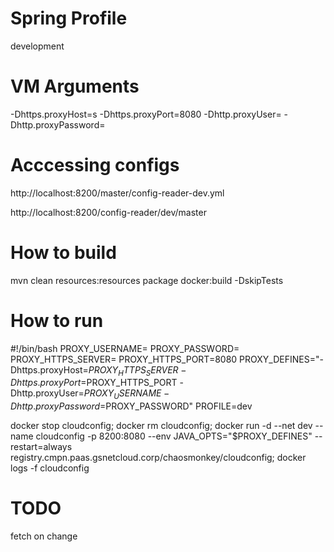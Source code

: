 # Spring Profile

development

# VM Arguments

-Dhttps.proxyHost=<proxyserver>s -Dhttps.proxyPort=8080 -Dhttp.proxyUser=<username> -Dhttp.proxyPassword=<password>

# Acccessing configs

 http://localhost:8200/master/config-reader-dev.yml 
 
 http://localhost:8200/config-reader/dev/master
 
# How to build
 
 mvn clean resources:resources package docker:build -DskipTests
 
# How to run
 
 #!/bin/bash
PROXY_USERNAME=<proxyuser>
PROXY_PASSWORD=<proxypass>
PROXY_HTTPS_SERVER=<proxyhost>
PROXY_HTTPS_PORT=8080
PROXY_DEFINES="-Dhttps.proxyHost=$PROXY_HTTPS_SERVER -Dhttps.proxyPort=$PROXY_HTTPS_PORT -Dhttp.proxyUser=$PROXY_USERNAME -Dhttp.proxyPassword=$PROXY_PASSWORD"
PROFILE=dev

docker stop cloudconfig; docker rm cloudconfig; docker run -d --net dev --name cloudconfig -p 8200:8080 --env JAVA_OPTS="$PROXY_DEFINES" --restart=always registry.cmpn.paas.gsnetcloud.corp/chaosmonkey/cloudconfig; docker logs -f cloudconfig
 
 
 # TODO
 
  fetch on change
